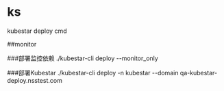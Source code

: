 # ks
kubestar deploy cmd


##monitor

###部署监控依赖
./kubestar-cli deploy --monitor_only


###部署Kubestar
./kubestar-cli deploy -n kubestar --domain qa-kubestar-deploy.nsstest.com

